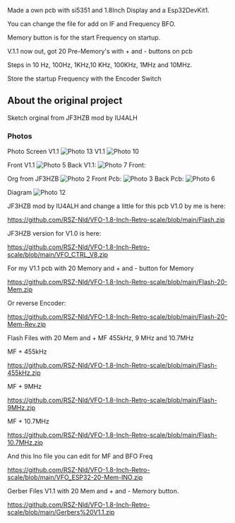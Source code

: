 Made a own pcb with si5351 and 1.8Inch Display and a Esp32DevKit1.

You can change the file for add on IF and Frequency BFO.

Memory button is for the start Frequency on startup.

V.1.1 now out, got 20 Pre-Memory's with + and - buttons  on pcb

Steps in 10 Hz, 100Hz, 1KHz,10 KHz, 100KHz, 1MHz and 10MHz.

Store the startup Frequency with the Encoder Switch

## About the original project
Sketch orginal from JF3HZB mod by 
IU4ALH

### Photos
Photo Screen V1.1
![Photo 13](https://github.com/RSZ-Nld/VFO-1.8-Inch-Retro-scale/blob/main/V1.1.jpg)
V1.1
![Photo 10]( https://github.com/RSZ-Nld/VFO-1.8-Inch-Retro-scale/blob/main/Front--V1.1.jpg)

Front V1.1
![Photo 5](https://github.com/RSZ-Nld/VFO-1.8-Inch-Retro-scale/blob/main/Front-pcb-V1.1.JPG )
Back V1.1:
![Photo 7](https://github.com/RSZ-Nld/VFO-1.8-Inch-Retro-scale/blob/main/Back-pcb-V1.1.JPG)
Front:




Org from JF3HZB
![Photo 2]( https://github.com/RSZ-Nld/VFO-1.8-Inch-Retro-scale/blob/main/Org.jpg)
Front Pcb:
![Photo 3]( https://github.com/RSZ-Nld/VFO-1.8-Inch-Retro-scale/blob/main/Front-V1.1.jpg)
Back Pcb: 
![Photo 6]( https://github.com/RSZ-Nld/VFO-1.8-Inch-Retro-scale/blob/main/Back-V1.1.jpg)

Diagram 
![Photo 12](https://github.com/RSZ-Nld/VFO-1.8-Inch-Retro-scale/blob/main/Diagram%20Retro%20Scale.JPG)






JF3HZB mod by IU4ALH and change a little for this pcb V1.0 by me is here:

https://github.com/RSZ-Nld/VFO-1.8-Inch-Retro-scale/blob/main/Flash.zip

JF3HZB version for V1.0 is here:

https://github.com/RSZ-Nld/VFO-1.8-Inch-Retro-scale/blob/main/VFO_CTRL_V8.zip

For my V1.1 pcb with 20 Memory and + and - button for Memory

https://github.com/RSZ-Nld/VFO-1.8-Inch-Retro-scale/blob/main/Flash-20-Mem.zip

Or reverse Encoder:

https://github.com/RSZ-Nld/VFO-1.8-Inch-Retro-scale/blob/main/Flash-20-Mem-Rev.zip

Flash Files with 20 Mem and + MF  455kHz, 9 MHz and 10.7MHz

MF + 455kHz

https://github.com/RSZ-Nld/VFO-1.8-Inch-Retro-scale/blob/main/Flash-455kHz.zip

MF + 9MHz

https://github.com/RSZ-Nld/VFO-1.8-Inch-Retro-scale/blob/main/Flash-9MHz.zip

MF + 10.7MHz

https://github.com/RSZ-Nld/VFO-1.8-Inch-Retro-scale/blob/main/Flash-10.7MHz.zip

And this Ino file you can edit for MF and BFO Freq

https://github.com/RSZ-Nld/VFO-1.8-Inch-Retro-scale/blob/main/VFO_ESP32-20-Mem-INO.zip




Gerber Files V1.1 with 20 Mem and + and - Memory button.

https://github.com/RSZ-Nld/VFO-1.8-Inch-Retro-scale/blob/main/Gerbers%20V1.1.zip







